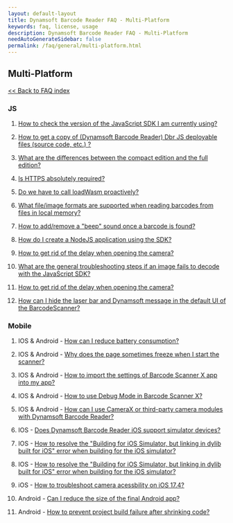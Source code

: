 ```yaml
---
layout: default-layout
title: Dynamsoft Barcode Reader FAQ - Multi-Platform
keywords: faq, license, usage
description: Dynamsoft Barcode Reader FAQ - Multi-Platform
needAutoGenerateSidebar: false
permalink: /faq/general/multi-platform.html
---
```


## Multi-Platform

[<< Back to FAQ index](index.md)

### JS

1. [How to check the version of the JavaScript SDK I am currently using?](check-current-version.html)

2. [How to get a copy of (Dynamsoft Barcode Reader) Dbr JS deployable files (source code, etc.) ?](ways-to-copy-dbr-js-deployable-files.html)

3. [What are the differences between the compact edition and the full edition?](differences-between-full-and-compact-editions.html)

4. [Is HTTPS absolutely required?](is-https-required.html)

5. [Do we have to call loadWasm proactively?](call-loadWasm-proactively.html)

6. [What file/image formats are supported when reading barcodes from files in local memory?](formats-supported-for-existing-files.html)

7. [How to add/remove a "beep" sound once a barcode is found?](add-remove-beep-sound.html)

8. [How do I create a NodeJS application using the SDK?](nodejs-implementation.html)

9. [How to get rid of the delay when opening the camera?](delay-when-open-camera.html)

10. [What are the general troubleshooting steps if an image fails to decode with the JavaScript SDK?](general-troubleshooting-steps-for-decode-failure.html)

11. [How to get rid of the delay when opening the camera?](delay-when-open-camera.html)

12. [How can I hide the laser bar and Dynamsoft message in the default UI of the BarcodeScanner?](hide-laser-message-ui.html)

### Mobile

1. IOS & Android - [How can I reduce battery consumption?](reduce-battery-consumption.md)

2. IOS & Android - [Why does the page sometimes freeze when I start the scanner?](page-freeze.md)

3. IOS & Android - [How to import the settings of Barcode Scanner X app into my app?](template-support.md)

4. IOS & Android - [How to use Debug Mode in Barcode Scanner X?](debug-mode-barcodescannerx.md)

5. IOS & Android - [How can I use CameraX or third-party camera modules with Dynamsoft Barcode Reader?](no-camera-enhancer.md)

6. IOS - [Does Dynamsoft Barcode Reader iOS support simulator devices?](simulator-support.md)

7. IOS - [How to resolve the "Building for iOS Simulator, but linking in dylib built for iOS" error when building for the iOS simulator?](arm64-simulator-error.md)

8. IOS - [How to resolve the "Building for iOS Simulator, but linking in dylib built for iOS" error when building for the iOS simulator?](arm64-simulator-error.md)

9. iOS - [How to troubleshoot camera acessbility on iOS 17.4?](how-to-fix-camera-issue-on-ios-17.4.md)

10. Android - [Can I reduce the size of the final Android app?](reduce-final-size.md)

11. Android - [How to prevent project build failure after shrinking code?](proguard.md)
